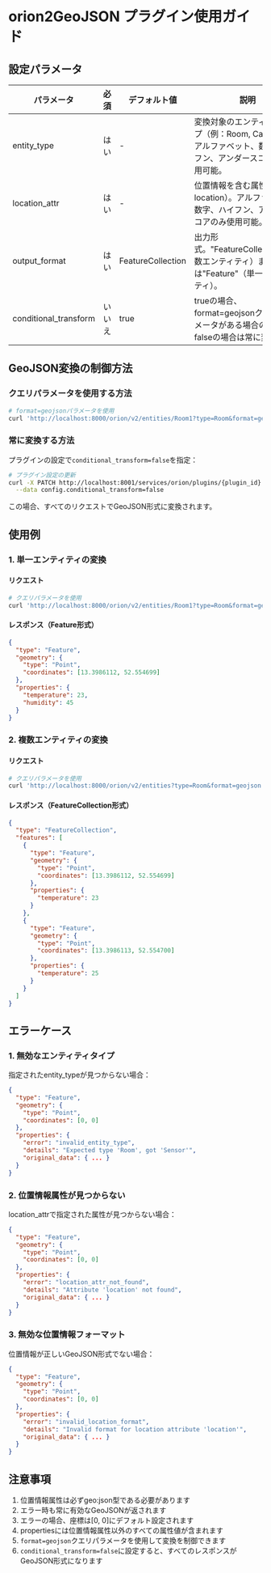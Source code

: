 # orion2GeoJSON プラグイン使用ガイド

## 設定パラメータ

| パラメータ | 必須 | デフォルト値 | 説明 |
|------------|------|--------------|------|
| entity_type | はい | - | 変換対象のエンティティタイプ（例：Room, Car など）。アルファベット、数字、ハイフン、アンダースコアのみ使用可能。 |
| location_attr | はい | - | 位置情報を含む属性名（例：location）。アルファベット、数字、ハイフン、アンダースコアのみ使用可能。 |
| output_format | はい | FeatureCollection | 出力形式。"FeatureCollection"（複数エンティティ）または"Feature"（単一エンティティ）。 |
| conditional_transform | いいえ | true | trueの場合、format=geojsonクエリパラメータがある場合のみ変換。falseの場合は常に変換。 |

## GeoJSON変換の制御方法

### クエリパラメータを使用する方法

```bash
# format=geojsonパラメータを使用
curl 'http://localhost:8000/orion/v2/entities/Room1?type=Room&format=geojson'
```

### 常に変換する方法

プラグインの設定で`conditional_transform=false`を指定：

```bash
# プラグイン設定の更新
curl -X PATCH http://localhost:8001/services/orion/plugins/{plugin_id} \
  --data config.conditional_transform=false
```

この場合、すべてのリクエストでGeoJSON形式に変換されます。

## 使用例

### 1. 単一エンティティの変換

#### リクエスト
```bash
# クエリパラメータを使用
curl 'http://localhost:8000/orion/v2/entities/Room1?type=Room&format=geojson'
```

#### レスポンス（Feature形式）
```json
{
  "type": "Feature",
  "geometry": {
    "type": "Point",
    "coordinates": [13.3986112, 52.554699]
  },
  "properties": {
    "temperature": 23,
    "humidity": 45
  }
}
```

### 2. 複数エンティティの変換

#### リクエスト
```bash
# クエリパラメータを使用
curl 'http://localhost:8000/orion/v2/entities?type=Room&format=geojson'
```

#### レスポンス（FeatureCollection形式）
```json
{
  "type": "FeatureCollection",
  "features": [
    {
      "type": "Feature",
      "geometry": {
        "type": "Point",
        "coordinates": [13.3986112, 52.554699]
      },
      "properties": {
        "temperature": 23
      }
    },
    {
      "type": "Feature",
      "geometry": {
        "type": "Point",
        "coordinates": [13.3986113, 52.554700]
      },
      "properties": {
        "temperature": 25
      }
    }
  ]
}
```

## エラーケース

### 1. 無効なエンティティタイプ

指定されたentity_typeが見つからない場合：

```json
{
  "type": "Feature",
  "geometry": {
    "type": "Point",
    "coordinates": [0, 0]
  },
  "properties": {
    "error": "invalid_entity_type",
    "details": "Expected type 'Room', got 'Sensor'",
    "original_data": { ... }
  }
}
```

### 2. 位置情報属性が見つからない

location_attrで指定された属性が見つからない場合：

```json
{
  "type": "Feature",
  "geometry": {
    "type": "Point",
    "coordinates": [0, 0]
  },
  "properties": {
    "error": "location_attr_not_found",
    "details": "Attribute 'location' not found",
    "original_data": { ... }
  }
}
```

### 3. 無効な位置情報フォーマット

位置情報が正しいGeoJSON形式でない場合：

```json
{
  "type": "Feature",
  "geometry": {
    "type": "Point",
    "coordinates": [0, 0]
  },
  "properties": {
    "error": "invalid_location_format",
    "details": "Invalid format for location attribute 'location'",
    "original_data": { ... }
  }
}
```

## 注意事項

1. 位置情報属性は必ずgeo:json型である必要があります
2. エラー時も常に有効なGeoJSONが返されます
3. エラーの場合、座標は[0, 0]にデフォルト設定されます
4. propertiesには位置情報属性以外のすべての属性値が含まれます
5. `format=geojson`クエリパラメータを使用して変換を制御できます
6. `conditional_transform=false`に設定すると、すべてのレスポンスがGeoJSON形式になります